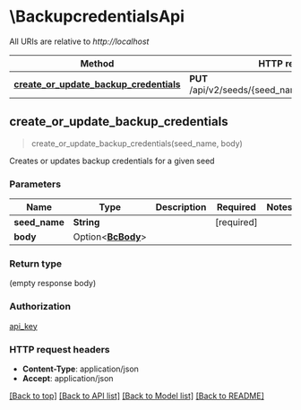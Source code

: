 # \BackupcredentialsApi

All URIs are relative to *http://localhost*

Method | HTTP request | Description
------------- | ------------- | -------------
[**create_or_update_backup_credentials**](BackupcredentialsApi.md#create_or_update_backup_credentials) | **PUT** /api/v2/seeds/{seed_name}/backupcredentials | 



## create_or_update_backup_credentials

> create_or_update_backup_credentials(seed_name, body)


Creates or updates backup credentials for a given seed

### Parameters


Name | Type | Description  | Required | Notes
------------- | ------------- | ------------- | ------------- | -------------
**seed_name** | **String** |  | [required] |
**body** | Option<[**BcBody**](BcBody.md)> |  |  |

### Return type

 (empty response body)

### Authorization

[api_key](../README.md#api_key)

### HTTP request headers

- **Content-Type**: application/json
- **Accept**: application/json

[[Back to top]](#) [[Back to API list]](../README.md#documentation-for-api-endpoints) [[Back to Model list]](../README.md#documentation-for-models) [[Back to README]](../README.md)


